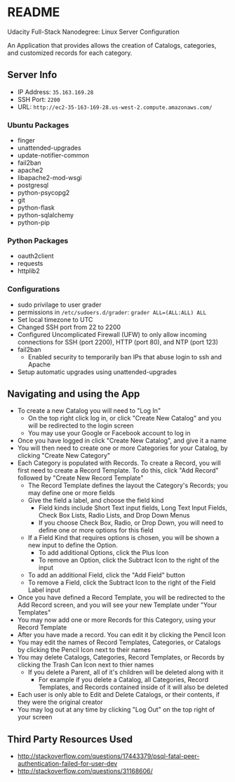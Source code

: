 # README
Udacity Full-Stack Nanodegree: Linux Server Configuration

An Application that provides allows the creation of Catalogs, categories, and customized records for each category.

## Server Info
* IP Address: `35.163.169.28`
* SSH Port: `2200`
* URL: `http://ec2-35-163-169-28.us-west-2.compute.amazonaws.com/`
 
### Ubuntu Packages
* finger
* unattended-upgrades
* update-notifier-common
* fail2ban
* apache2
* libapache2-mod-wsgi
* postgresql
* python-psycopg2
* git
* python-flask
* python-sqlalchemy
* python-pip

### Python Packages
* oauth2client
* requests
* httplib2 

### Configurations
* sudo privilage to user grader
* permissions in `/etc/sudoers.d/grader`: `grader ALL=(ALL:ALL) ALL`
* Set local timezone to UTC
* Changed SSH port from 22 to 2200
* Configured Uncomplicated Firewall (UFW) to only allow incoming connections for SSH (port 2200), HTTP (port 80), and NTP (port 123)
* fail2ban
  * Enabled security to temporarily ban IPs that abuse login to ssh and Apache
* Setup automatic upgrades using unattended-upgrades

## Navigating and using the App
* To create a new Catalog you will need to "Log In"
	* On the top right click log in, or click "Create New Catalog" and you will be redirected to the login screen
	* You may use your Google or Facebook account to log in
* Once you have logged in click "Create New Catalog", and give it a name
* You will then need to create one or more Categories for your Catalog, by clicking "Create New Category"
* Each Category is populated with Records. To create a Record, you will first need to create a Record Template. To do this, click "Add Record" followed by "Create New Record Template"
	* The Record Template defines the layout the Category's Records; you may define one or more fields
	* Give the field a label, and choose the field kind
		* Field kinds include Short Text input fields, Long Text Input Fields, Check Box Lists, Radio Lists, and Drop Down Menus
		* If you choose Check Box, Radio, or Drop Down, you will need to define one or more options for this field
	* If a Field Kind that requires options is chosen, you will be shown a new input to define the Option.
		* To add additional Options, click the Plus Icon
		* To remove an Option, click the Subtract Icon to the right of the input
	* To add an additional Field, click the "Add Field" button
	* To remove a Field, click the Subtract Icon to the right of the Field Label input
* Once you have defined a Record Template, you will be redirected to the Add Record screen, and you will see your new Template under "Your Templates"
* You may now add one or more Records for this Category, using your Record Template
* After you have made a record. You can edit it by clicking the Pencil Icon
* You may edit the names of Record Templates, Categories, or Catalogs by clicking the Pencil Icon next to their names
* You may delete Catalogs, Categories, Record Templates, or Records by clicking the Trash Can Icon next to thier names
	* If you delete a Parent, all of it's children will be deleted along with it
		* For example if you delete a Catalog, all Categories, Record Templates, and Records contained inside of it will also be deleted
* Each user is only able to Edit and Delete Catalogs, or their contents, if they were the original creator
* You may log out at any time by clicking "Log Out" on the top right of your screen

## Third Party Resources Used
* http://stackoverflow.com/questions/17443379/psql-fatal-peer-authentication-failed-for-user-dev
* http://stackoverflow.com/questions/31168606/
